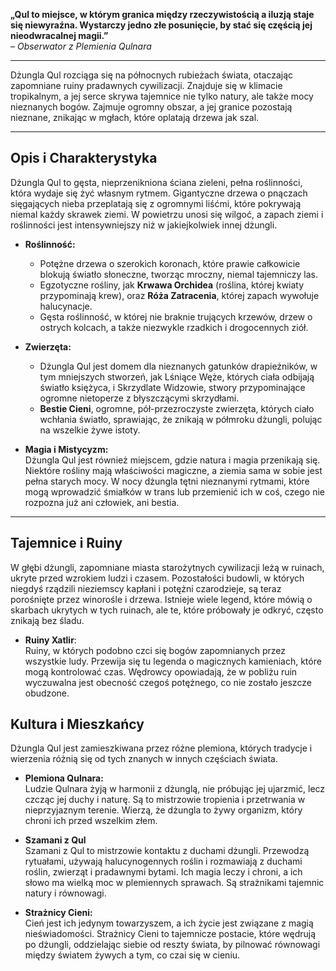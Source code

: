 
**„Qul to miejsce, w którym granica między rzeczywistością a iluzją staje się niewyraźna. Wystarczy jedno złe posunięcie, by stać się częścią jej nieodwracalnej magii.”**  
_– Obserwator z Plemienia Qulnara_

- - -

Dżungla Qul rozciąga się na północnych rubieżach świata, otaczając zapomniane ruiny pradawnych cywilizacji. Znajduje się w klimacie tropikalnym, a jej serce skrywa tajemnice nie tylko natury, ale także mocy nieznanych bogów. Zajmuje ogromny obszar, a jej granice pozostają nieznane, znikając w mgłach, które oplatają drzewa jak szal.

- - -

## **Opis i Charakterystyka**

Dżungla Qul to gęsta, nieprzenikniona ściana zieleni, pełna roślinności, która wydaje się żyć własnym rytmem. Gigantyczne drzewa o pnączach sięgających nieba przeplatają się z ogromnymi liśćmi, które pokrywają niemal każdy skrawek ziemi. W powietrzu unosi się wilgoć, a zapach ziemi i roślinności jest intensywniejszy niż w jakiejkolwiek innej dżungli.

- **Roślinność:**
    - Potężne drzewa o szerokich koronach, które prawie całkowicie blokują światło słoneczne, tworząc mroczny, niemal tajemniczy las.
    - Egzotyczne rośliny, jak **Krwawa Orchidea** (roślina, której kwiaty przypominają krew), oraz **Róża Zatracenia**, której zapach wywołuje halucynacje.
    - Gęsta roślinność, w której nie braknie trujących krzewów, drzew o ostrych kolcach, a także niezwykle rzadkich i drogocennych ziół.
    
- **Zwierzęta:**
    - Dżungla Qul jest domem dla nieznanych gatunków drapieżników, w tym mniejszych stworzeń, jak Lśniące Węże, których ciała odbijają światło księżyca, i Skrzydlate Widzowie, stwory przypominające ogromne nietoperze z błyszczącymi skrzydłami.
    - **Bestie Cieni**, ogromne, pół-przezroczyste zwierzęta, których ciało wchłania światło, sprawiając, że znikają w półmroku dżungli, polując na wszelkie żywe istoty.
    
- **Magia i Mistycyzm:**  
    Dżungla Qul jest również miejscem, gdzie natura i magia przenikają się. Niektóre rośliny mają właściwości magiczne, a ziemia sama w sobie jest pełna starych mocy. W nocy dżungla tętni nieznanymi rytmami, które mogą wprowadzić śmiałków w trans lub przemienić ich w coś, czego nie rozpozna już ani człowiek, ani bestia.
    
- - - 

## **Tajemnice i Ruiny**  

W głębi dżungli, zapomniane miasta starożytnych cywilizacji leżą w ruinach, ukryte przed wzrokiem ludzi i czasem. Pozostałości budowli, w których niegdyś rządzili nieziemscy kapłani i potężni czarodzieje, są teraz porośnięte przez winorośle i drzewa. Istnieje wiele legend, które mówią o skarbach ukrytych w tych ruinach, ale te, które próbowały je odkryć, często znikają bez śladu.

- **Ruiny Xatlir**:  
    Ruiny, w których podobno czci się bogów zapomnianych przez wszystkie ludy. Przewija się tu legenda o magicznych kamieniach, które mogą kontrolować czas. Wędrowcy opowiadają, że w pobliżu ruin wyczuwalna jest obecność czegoś potężnego, co nie zostało jeszcze obudzone.

## **Kultura i Mieszkańcy**

Dżungla Qul jest zamieszkiwana przez różne plemiona, których tradycje i wierzenia różnią się od tych znanych w innych częściach świata.

- **Plemiona Qulnara:**  
    Ludzie Qulnara żyją w harmonii z dżunglą, nie próbując jej ujarzmić, lecz czcząc jej duchy i naturę. Są to mistrzowie tropienia i przetrwania w nieprzyjaznym terenie. Wierzą, że dżungla to żywy organizm, który chroni ich przed wszelkim złem.
    
- **Szamani z Qul**  
    Szamani z Qul to mistrzowie kontaktu z duchami dżungli. Przewodzą rytuałami, używają halucynogennych roślin i rozmawiają z duchami roślin, zwierząt i pradawnymi bytami. Ich magia leczy i chroni, a ich słowo ma wielką moc w plemiennych sprawach. Są strażnikami tajemnic natury i równowagi.
    
- **Strażnicy Cieni:**  
    Cień jest ich jedynym towarzyszem, a ich życie jest związane z magią nieświadomości. Strażnicy Cieni to tajemnicze postacie, które wędrują po dżungli, oddzielając siebie od reszty świata, by pilnować równowagi między światem żywych a tym, co czai się w cieniu.